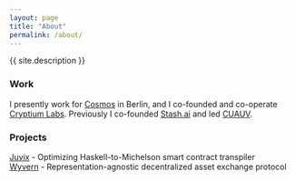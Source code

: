 ```yaml
---
layout: page
title: "About"
permalink: /about/
---
```


{{ site.description }}

### Work

I presently work for [Cosmos](https://cosmos.network) in Berlin, and I co-founded and co-operate [Cryptium Labs](https://cryptium.ch/). Previously I co-founded [Stash.ai](https://stash.ai) and led [CUAUV](http://cuauv.org).

### Projects

[Juvix](https://github.com/cwgoes/juvix) - Optimizing Haskell-to-Michelson smart contract transpiler<br />
[Wyvern](https://projectwyvern.com) - Representation-agnostic decentralized asset exchange protocol
